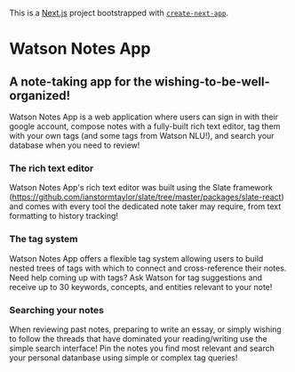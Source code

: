 This is a [Next.js](https://nextjs.org/) project bootstrapped with [`create-next-app`](https://github.com/vercel/next.js/tree/canary/packages/create-next-app).

# Watson Notes App

## A note-taking app for the wishing-to-be-well-organized!

Watson Notes App is a web application where users can sign in with their google account, compose notes with a fully-built rich text editor, tag them with your own tags (and some tags from Watson NLU!), and search your database when you need to review!

### The rich text editor

Watson Notes App's rich text editor was built using the Slate framework (https://github.com/ianstormtaylor/slate/tree/master/packages/slate-react) and comes with every tool the dedicated note taker may require, from text formatting to history tracking!

### The tag system

Watson Notes App offers a flexible tag system allowing users to build nested trees of tags with which to connect and cross-reference their notes. Need help coming up with tags? Ask Watson for tag suggestions and receive up to 30 keywords, concepts, and entities relevant to your note!

### Searching your notes

When reviewing past notes, preparing to write an essay, or simply wishing to follow the threads that have dominated your reading/writing use the simple search interface! Pin the notes you find most relevant and search your personal datanbase using simple or complex tag queries!
